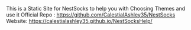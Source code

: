 This is a Static Site for NestSocks to help you with Choosing Themes and use
it 
Official Repo : https://github.com/CalestialAshley35/NestSocks
Website: https://calestialashley35.github.io/NestSocksHelp/
